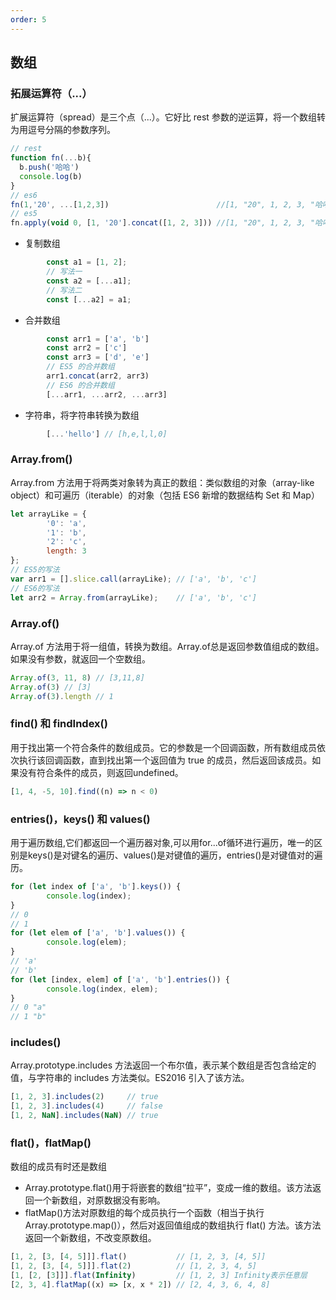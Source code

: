 ```yaml
---
order: 5
---
```

## 数组

### 拓展运算符（...）
扩展运算符（spread）是三个点（...）。它好比 rest 参数的逆运算，将一个数组转为用逗号分隔的参数序列。  
```javascript
// rest
function fn(...b){
  b.push('哈哈')
  console.log(b)
}
// es6
fn(1,'20', ...[1,2,3])                        //[1, "20", 1, 2, 3, "哈哈"]
// es5
fn.apply(void 0, [1, '20'].concat([1, 2, 3])) //[1, "20", 1, 2, 3, "哈哈"]
```
+ 复制数组
```javascript
        const a1 = [1, 2];
        // 写法一
        const a2 = [...a1];
        // 写法二
        const [...a2] = a1;
```
+ 合并数组
```javascript
        const arr1 = ['a', 'b']
        const arr2 = ['c']
        const arr3 = ['d', 'e']
        // ES5 的合并数组
        arr1.concat(arr2, arr3)
        // ES6 的合并数组
        [...arr1, ...arr2, ...arr3]
```
+ 字符串，将字符串转换为数组
```javascript
        [...'hello'] // [h,e,l,l,0]
```
### Array.from() 
Array.from 方法用于将两类对象转为真正的数组：类似数组的对象（array-like object）和可遍历（iterable）的对象（包括 ES6 新增的数据结构 Set 和 Map）
```javascript
let arrayLike = {
        '0': 'a',
        '1': 'b',
        '2': 'c',
        length: 3
};
// ES5的写法
var arr1 = [].slice.call(arrayLike); // ['a', 'b', 'c']
// ES6的写法
let arr2 = Array.from(arrayLike);    // ['a', 'b', 'c']
```
### Array.of()
Array.of 方法用于将一组值，转换为数组。Array.of总是返回参数值组成的数组。如果没有参数，就返回一个空数组。  
```javascript
Array.of(3, 11, 8) // [3,11,8]
Array.of(3) // [3]
Array.of(3).length // 1
```
### find() 和 findIndex()
用于找出第一个符合条件的数组成员。它的参数是一个回调函数，所有数组成员依次执行该回调函数，直到找出第一个返回值为 true 的成员，然后返回该成员。如果没有符合条件的成员，则返回undefined。
```javascript
[1, 4, -5, 10].find((n) => n < 0)
```
###  entries()，keys() 和 values() 
用于遍历数组,它们都返回一个遍历器对象,可以用for...of循环进行遍历，唯一的区别是keys()是对键名的遍历、values()是对键值的遍历，entries()是对键值对的遍历。
```javascript
for (let index of ['a', 'b'].keys()) {
        console.log(index);
}
// 0
// 1
for (let elem of ['a', 'b'].values()) {
        console.log(elem);
}
// 'a'
// 'b'
for (let [index, elem] of ['a', 'b'].entries()) {
        console.log(index, elem);
}
// 0 "a"
// 1 "b"
```
### includes()
Array.prototype.includes 方法返回一个布尔值，表示某个数组是否包含给定的值，与字符串的 includes 方法类似。ES2016 引入了该方法。
```javascript
[1, 2, 3].includes(2)     // true
[1, 2, 3].includes(4)     // false
[1, 2, NaN].includes(NaN) // true
```
### flat()，flatMap() 
数组的成员有时还是数组
+ Array.prototype.flat()用于将嵌套的数组“拉平”，变成一维的数组。该方法返回一个新数组，对原数据没有影响。
+ flatMap()方法对原数组的每个成员执行一个函数（相当于执行 Array.prototype.map()），然后对返回值组成的数组执行 flat() 方法。该方法返回一个新数组，不改变原数组。
```javascript
[1, 2, [3, [4, 5]]].flat()           // [1, 2, 3, [4, 5]]
[1, 2, [3, [4, 5]]].flat(2)          // [1, 2, 3, 4, 5]
[1, [2, [3]]].flat(Infinity)         // [1, 2, 3] Infinity表示任意层
[2, 3, 4].flatMap((x) => [x, x * 2]) // [2, 4, 3, 6, 4, 8]
```
